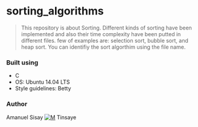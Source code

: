 # sorting_algorithms
> This repository is about Sorting. Different kinds of sorting have been implemented and also their time complexity have been putted in different files.
> few of examples are: selection sort, bubble sort, and heap sort. You can identifiy the sort algorthim using the file name.
### Built using
- C
- OS: Ubuntu 14.04 LTS
- Style guidelines: Betty
### Author
Amanuel Sisay     [![M](https://upload.wikimedia.org/wikipedia/fr/thumb/c/c8/Twitter_Bird.svg/30px-Twitter_Bird.svg.png)](https://twitter.com/amanabiy_as)
Tinsaye 
